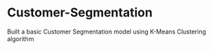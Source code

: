 # Customer-Segmentation
Built a basic Customer Segmentation model using K-Means Clustering algorithm
